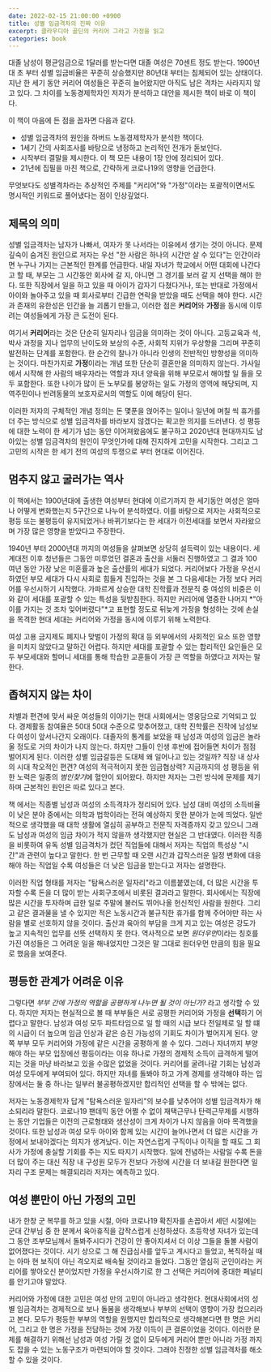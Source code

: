 ```yaml
---
date: 2022-02-15 21:00:00 +0900
title: 성별 임금격차의 진짜 이유
excerpt: 클라우디아 골딘의 커리어 그라고 가정을 읽고
categories: book
---
```


대졸 남성이 평균임금으로 1달러를 받는다면 대졸 여성은 70센트 정도
받는다. 1900년대 초 부터 성별 임금비율은 꾸준히 상승했지만 80년대 부터는
침체되어 있는 상태이다. 지난 한 세기 동안 커리어 여성들은 꾸준히 늘어왔지만
아직도 남은 격차는 사라지지 않고 있다. 그 차이를 노동경제학자인 저자가
분석하고 대안을 제시한 책이 바로 이 책이다.

이 책이 마음에 든 점을 꼽자면 다음과 같다.

* 성별 임금격차의 원인을 하버드 노동경제학자가 분석한 책이다.
* 1세기 간의 사회조사를 바탕으로 냉정하고 논리적인 전개가 돋보인다.
* 시작부터 결말을 제시한다. 이 책 모든 내용이 1장 안에 정리되어 있다.
* 21년에 집필을 마친 책으로, 간략하게 코로나19의 영향을 언급한다.

무엇보다도 성별격차라는 추상적인 주제를 "커리어"와 "가정"이라는 포괄적이면서도
명시적인 키워드로 풀어냈다는 점이 인상깊었다.

## 제목의 의미

성별 임금격차는 남자가 나빠서, 여자가 못 나서라는 이유에서 생기는 것이 아니다.
문제 깊숙이 숨겨진 원인으로 저자는 우선 "한 사람은 하나의 시간만 살 수 있다"는
인간이라면 누구나 가지는 근본적인 한계를 언급한다. 내일 자녀가 학교에서 어떤
대회에 나간다고 할 때, 부모는 그 시간동안 회사에 갈 지, 아니면 그 경기를 보러 갈 지
선택을 해야 한다. 또한 직장에서 일을 하고 있을 때 아이가 갑자기 다쳤다거나, 또는
반대로 가정에서 아이와 놀아주고 있을 때 회사로부터 긴급한 연락을 받았을 때도
선택을 해야 한다. 시간과 존재의 유한성은 인간을 늘 괴롭기 만들고, 이러한 점은
**커리어**와 **가정**을 동시에 이루려는 여성들에게 가장 큰 도전이 된다.

여기서 **커리어**라는 것은 단순히 일자리나 임금을 의미하는 것이 아니다.
고등교육과 석, 박사 과정을 지나 업무의 난이도와 보상의 수준, 사회적 지위가
우상향을 그리며 꾸준히 발전하는 단계를 포함한다. 한 순간의 찰나가 아니라
인생의 전반적인 방향성을 의미하는 것이다. 마찬가지로 **가정**이라는 개념 또한
단순히 결혼만을 의미하지 않는다. 가사일에서 시작해 한 사람의 배우자라는 역할과
자녀 양육을 위해 부모로서 해야할 일 들을 모두 포함한다. 또한 나이가 많이 든
노부모를 봉양하는 일도 가정의 영역에 해당되며, 지역주민이나 반려동물의 보호자로서의
역할도 이에 해당이 된다.

이러한 저자의 구체적인 개념 정의는 돈 몇푼을 얹어주는 일이나 일년에 며칠 씩 휴가를
더 주는 방식으로 성별 임금격차를 바라보지 않겠다는 확고한 의지를 드러낸다. 성 평등에
대한 노력이 한 세기가 넘는 동안 이어져왔음에도 불구하고 2020년대 현대까지도
남아있는 성별 임금격차의 원인이 무엇인가에 대해 진지하게 고민을 시작한다.
그리고 그 고민의 시작은 한 세기 전의 여성의 투쟁으로 부터 현대로 이어진다.

## 멈추지 않고 굴러가는 역사

이 책에서는 1900년대에 출생한 여성부터 현대에 이르기까지 한 세기동안 여성은
얼마나 어떻게 변화했는지 5구간으로 나누어 분석하였다. 이를 바탕으로 저자는
사회적으로 평등 또는 불평등이 유지되었거나 바뀌기보다는 한 세대가 이전세대를
보면서 자라왔으며 가장 많은 영향을 받았다고 주장한다.

1940년 부터 2000년대 까지의 여성들을 살펴보면 상당히 설득력이 있는 내용이다.
세계대전 이후 청년들은 그동안 미루었던 결혼과 출산을 서둘러 진행하였고 그 결과
100여년 동안 가장 낮은 미혼률과 높은 출산률의 세대가 되었다. 커리어보다 가정을
우선시하였던 부모 세대가 다시 사회로 힘들게 진입하는 것을 본 그 다음세대는
가정 보다 커리어를 우선시하기 시작했다. 가파르게 상승한 대학 진학률과 전문직 중
여성의 비중은 이와 같이 세대를 포괄할 수 있는 특성을 뒷받침한다. 하지만 커리어에
열중한 나머지 *"아이를 가지는 것 조차 잊어버렸다"*고 표현할 정도로 뒤늦게 가정을
형성하는 것에 손실을 목격한 현대 세대는 커리어와 가정을 동시에 이루기 위해 노력한다.

여성 고용 금지제도 폐지나 맞벌이 가정의 확대 등 외부에서의 사회적인 요소 또한
영향을 미치지 않았다고 말하긴 어렵다. 하지만 세대를 포괄할 수 있는 합리적인 요인들은
모두 부모세대와 할머니 세대를 통해 학습한 교훈들이 가장 큰 역할을 하였다고 저자는 말한다.

## 좁혀지지 않는 차이

차별과 편견에 맞서 싸운 여성들의 이야기는 현대 사회에서는 영웅담으로 기억되고 있다.
경제활동 참여율은 50대 50대 수준으로 맞추어졌고, 대학 진학률은 진작에 남성보다
여성이 앞서나간지 오래이다. 대졸자의 통계를 보았을 때 남성과 여성의 임금은 놀라울 정도로
거의 차이가 나지 않는다. 하지만 그들이 인생 후반에 접어들면 차이가 점점 벌어지게 된다.
이러한 성별 임금갈등은 도대체 왜 일어나고 있는 것일까? 직장 내 상사의 시대 착오적인 편견?
여성의 적극적이지 못한 임금협상력? 지금까지의 성 평등을 위한 노력은
일종의 *범인찾기*에 혈안이 되어왔다. 하지만 저자는 그런 방식에 문제를 제기하며
근본적인 원인은 따로 있다고 본다. 

책 에서는 직종별 남성과 여성의 소득격차가 정리되어 있다. 남성 대비 여성의 소득비율이 낮은
분야 중에서는 의학과 법학이라는 전혀 예상하지 못한 분야가 눈에 띄었다. 일반적으로 생각했을 때
대학 생활에 열심히 공부하고 전문직 자격증까지 갖고 있으니 그래도 남성과 여성의 임금 차이가
적지 않을까 생각했지만 현실은 그 반대였다. 이러한 직종을 비롯하여 유독 성별 임금격차가 컸던
직업들에 대해서 저자는 직업의 특성상 "시간"과 관련이 높다고 말한다. 한 번 근무할 때 오랜
시간과 갑작스러운 일정 변화에 대응해야 하는 직업일 수록 여성들은 더 낮은 임금을 받는다고
저자는 설명한다. 

이러한 직업 형태를 저자는 "탐욕스러운 일자리"라고 이름붙였는데, 더 많은 시간을 투자할 수록
돈을 더 많이 받는 사회구조에서 비롯된 결과라고 말한다. 회사에서는 직장에 많은 시간을 투자하며
급한 일로 주말에 불러도 뛰어나올 헌신적인 사람을 원한다. 그리고 같은 결과물을 낼 수 있지만
적은 노동시간과 불규칙한 휴가를 함께 주어야만 하는 사람을 별로 선호하지 않을 것이다.
출산과 육아의 부담을 크게 지고 있는 여성은 강도가 높고 지속적인 업무를 선뜻 선택하지
못 한다. 역사적으로 보면 *원더우먼*이라는 칭호를 가진 여성들은 그 어려운 일을 해내었지만
그것은 말 그대로 원더우먼 만큼의 힘을 필요로 했음을 보여준다.

## 평등한 관계가 어려운 이유

그렇다면 *부부 간에 가정의 역할을 공평하게 나누면 될 것이 아닌가?* 라고 생각할 수 있다.
하지만 저자는 현실적으로 볼 때 부부들은 서로 공평한 커리어와 가정을 **선택**하기
어렵다고 말한다. 남성과 여성 모두 파트타임으로 일 할 때의 시급 보다 전일제로 일 할 떄의
시급이 더 높으며 임금 인상과 같은 승진 가능성의 기회도 차이가 벌어지게 된다.
양쪽 부부 모두 커리어와 가정에 같은 시간을 공평하게 쓸 수 있다. 그러나 자녀까지 부양해야
하는 부모 입장에선 평등이라는 이유 하나로 가정의 경제적 소득이 급격하게 떨어지는 것을
마냥 바라보고 있을 수많은 없었을 것이다. 커리어를 굴려나갈 기회는 남성과 여성 모두에게
부여되어 있다. 하지만 자녀를 돌봐야 하고 가계 경제를 생각해야 하는 입장에서는 둘 중
하나는 일부러 불공평하겠지만 합리적인 선택을 할 수 밖에는 없다.

저자는 노동경제학자 답게 "탐욕스러운 일자리"의 보수를 낮추어야 성별 임금격차가 해소되리라
말한다. 코로나19 팬데믹 동안 어쩔 수 없이 재택근무나 탄력근무제를 시행하는 동안 기업들은
이전의 근로형태와 생산성이 크게 차이가 나지 않음을 아마 목격했을 것이다. 또한 남성과 여성
모두 아이와 함께 있는 시간이 늘어나면서 더 많은 시간을 가정에서 보내야겠다는 의지가 생겨났다.
이는 자연스럽게 구직이나 이직을 할 때도 그 회사가 가정에 충실할 기회를 주는 지도 따지기
시작했다. 일에 전념하는 사람일 수록 돈을 더 많이 주는 대신 직장 내 구성원 모두가 전보다
가정에 시간을 더 보내길 원한다면 일자리 구조 문제는 해결되리라 저자는 예측하고 있다.

## 여성 뿐만이 아닌 가정의 고민

내가 한창 군 복무를 하고 있을 시절, 아마 코로나19 확진자를 손꼽아서 세던 시절에는
군대 간부님 중 한 분께서 육아휴직을 갑작스럽게 신청하셨다. 초등학생 자녀가 있는데 그 동안
조부모님께서 돌봐주시다가 건강이 안 좋아지셔서 더 이상 그들을 돌볼 사람이 없어졌다는
것이다. 시기 상으로 그 해 진급심사를 앞두고 계시다고 들었고, 복직하실 때는 아마 현 보직이
아닌 격오지로 배속될 것이라고 들었다. 그동안 열심히 군인이라는 커리어를 쌓아오신 분이었지만
가정을 우선시하기로 한 그 선택은 커리어에 중대한 페널티를 안기고야 말았다.

커리어와 가정에 대한 고민은 여성 만의 고민이 아니라고 생각한다. 현대사회에서의 성별
임금격차는 경제적으로 보나 돌봄을 생각해보나 부부의 선택이 영향이 가장 컸으리라고 본다.
모두가 평등한 부부의 역할을 원했지만 합리적으로 생각해본다면 한 명은 커리어, 그리고 한 명은
가정을 전담하는 것에 가장 이득이 큰 결론이었을 것이다. 이러한 문제를 해결하기 위해선
남성과 여성 가릴 것 없이 모두에게 커리어 뿐만 아니라 가정 까지도 잡을 수 있는 노동구조가
마련되어야 할 것이다. 그래야 진정한 성별 임금격차를 해소할 수 있을 것이다.